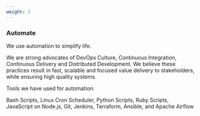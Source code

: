 ```yaml
---
weight: 2
---
```


### Automate

We use automation to simplify life.

We are strong advocates of DevOps Culture, Continuous Integration, Continuous Delivery and Distributed Development. We believe these practices result in fast, scalable and focused value delivery to stakeholders, while ensuring high quality systems.

Tools we have used for automation: 

Bash Scripts, Linux Cron Scheduler, 
Python Scripts, Ruby Scripts, 
JavaScript on Node.js, 
Git, Jenkins, 
Terraform, Ansible, and 
Apache Airflow
